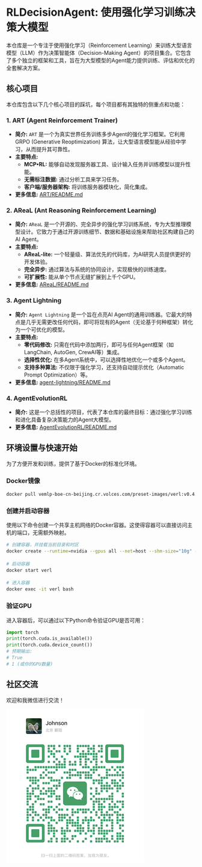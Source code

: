 # RLDecisionAgent: 使用强化学习训练决策大模型

本仓库是一个专注于使用强化学习（Reinforcement Learning）来训练大型语言模型（LLM）作为决策智能体（Decision-Making Agent）的项目集合。它包含了多个独立的框架和工具，旨在为大型模型的Agent能力提供训练、评估和优化的全套解决方案。

## 核心项目

本仓库包含以下几个核心项目的踩坑，每个项目都有其独特的侧重点和功能：

### 1. ART (Agent Reinforcement Trainer)

- **简介:** `ART` 是一个为真实世界任务训练多步Agent的强化学习框架。它利用 GRPO (Generative Reoptimization) 算法，让大型语言模型能从经验中学习，从而提升其可靠性。
- **主要特点:**
    - **MCP•RL:** 能够自动发现服务器工具、设计输入任务并训练模型以提升性能。
    - **无需标注数据:** 通过分析工具来学习任务。
    - **客户端/服务器架构:** 将训练服务器模块化，简化集成。
- **更多信息:** [ART/README.md](./ART/README.md)

### 2. AReaL (Ant Reasoning Reinforcement Learning)

- **简介:** `AReaL` 是一个开源的、完全异步的强化学习训练系统，专为大型推理模型设计。它致力于通过开源训练细节、数据和基础设施来帮助社区构建自己的AI Agent。
- **主要特点:**
    - **AReaL-lite:** 一个轻量级、算法优先的代码库，为AI研究人员提供更好的开发体验。
    - **完全异步:** 通过算法与系统的协同设计，实现极快的训练速度。
    - **可扩展性:** 能从单个节点无缝扩展到上千个GPU。
- **更多信息:** [AReaL/README.md](./AReaL/README.md)

### 3. Agent Lightning

- **简介:** `Agent Lightning` 是一个旨在点亮AI Agent的通用训练器。它最大的特点是几乎无需更改任何代码，即可将现有的Agent（无论基于何种框架）转化为一个可优化的模型。
- **主要特点:**
    - **零代码修改:** 只需在代码中添加两行，即可与任何Agent框架（如LangChain, AutoGen, CrewAI等）集成。
    - **选择性优化:** 在多Agent系统中，可以选择性地优化一个或多个Agent。
    - **支持多种算法:** 不仅限于强化学习，还支持自动提示优化（Automatic Prompt Optimization）等。
- **更多信息:** [agent-lightning/README.md](./agent-lightning/README.md)

### 4. AgentEvolutionRL

- **简介:** 这是一个总括性的项目，代表了本仓库的最终目标：通过强化学习训练和进化具备复杂决策能力的Agent大模型。
- **更多信息:** [AgentEvolutionRL/README.md](./AgentEvolutionRL/README.md)

## 环境设置与快速开始

为了方便开发和训练，提供了基于Docker的标准化环境。

### Docker镜像

```bash
docker pull vemlp-boe-cn-beijing.cr.volces.com/preset-images/verl:v0.4.1
```

### 创建并启动容器

使用以下命令创建一个共享主机网络的Docker容器。这使得容器可以直接访问主机的端口，无需额外映射。

```bash
# 创建容器，并挂载当前目录和时区
docker create --runtime=nvidia --gpus all --net=host --shm-size="10g" --cap-add=SYS_ADMIN -v .:/workspace/verl -v /etc/localtime:/etc/localtime:ro -v /etc/timezone:/etc/timezone:ro --name verl vemlp-boe-cn-beijing.cr.volces.com/preset-images/verl:v0.4.1 sleep infinity

# 启动容器
docker start verl

# 进入容器
docker exec -it verl bash
```

### 验证GPU

进入容器后，可以通过以下Python命令验证GPU是否可用：

```python
import torch
print(torch.cuda.is_available())
print(torch.cuda.device_count())
# 预期输出:
# True
# 1 (或你的GPU数量)
```

## 社区交流

欢迎和我微信进行交流！

![weichat.png](docs%2Fweichat.png)
